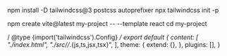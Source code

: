 npm install -D tailwindcss@3 postcss autoprefixer
npx tailwindcss init -p

npm create vite@latest my-project -- --template react
cd my-project

/ @type {import('tailwindcss').Config} */
export default {
  content: [
    "./index.html",
    "./src//*.{js,ts,jsx,tsx}",
  ],
  theme: {
    extend: {},
  },
  plugins: [],
}
